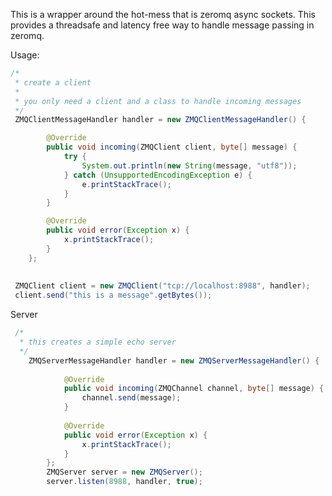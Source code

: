 This is a wrapper around the hot-mess that is zeromq async sockets.  This provides a threadsafe and latency free way to 
handle message passing in zeromq.

Usage:

```java
/*
 * create a client
 * 
 * you only need a client and a class to handle incoming messages
 */
 ZMQClientMessageHandler handler = new ZMQClientMessageHandler() {

		@Override
		public void incoming(ZMQClient client, byte[] message) {
			try {
				System.out.println(new String(message, "utf8"));
			} catch (UnsupportedEncodingException e) {
				e.printStackTrace();
			}
		}

		@Override
		public void error(Exception x) {
			x.printStackTrace();
		}
	};
 
 
 ZMQClient client = new ZMQClient("tcp://localhost:8988", handler);
 client.send("this is a message".getBytes());

```

Server

```java
 /*
  * this creates a simple echo server
  */
	ZMQServerMessageHandler handler = new ZMQServerMessageHandler() {
			
			@Override
			public void incoming(ZMQChannel channel, byte[] message) {
				channel.send(message);
			}
			
			@Override
			public void error(Exception x) {
				x.printStackTrace();
			}
		};
		ZMQServer server = new ZMQServer();
		server.listen(8988, handler, true);

```


